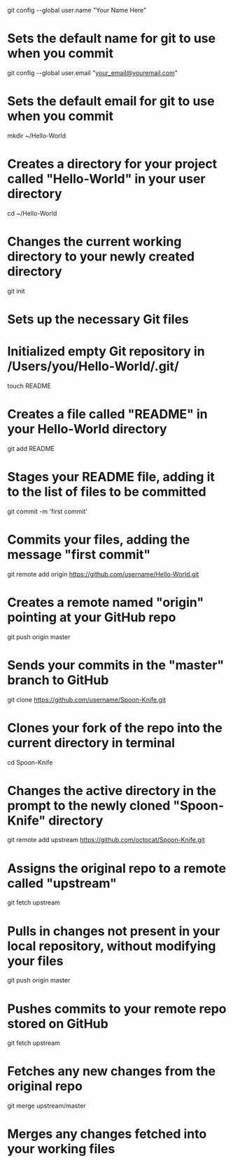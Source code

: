 git config --global user.name "Your Name Here"
# Sets the default name for git to use when you commit

git config --global user.email "your_email@youremail.com"
# Sets the default email for git to use when you commit

mkdir ~/Hello-World
# Creates a directory for your project called "Hello-World" in your user directory


cd ~/Hello-World
# Changes the current working directory to your newly created directory


git init
# Sets up the necessary Git files

# Initialized empty Git repository in /Users/you/Hello-World/.git/

touch README
# Creates a file called "README" in your Hello-World directory


git add README
# Stages your README file, adding it to the list of files to be committed


git commit -m 'first commit'
# Commits your files, adding the message "first commit"


git remote add origin https://github.com/username/Hello-World.git
# Creates a remote named "origin" pointing at your GitHub repo


git push origin master
# Sends your commits in the "master" branch to GitHub

git clone https://github.com/username/Spoon-Knife.git
# Clones your fork of the repo into the current directory in terminal

cd Spoon-Knife
# Changes the active directory in the prompt to the newly cloned "Spoon-Knife" directory

git remote add upstream https://github.com/octocat/Spoon-Knife.git
# Assigns the original repo to a remote called "upstream"

git fetch upstream
# Pulls in changes not present in your local repository, without modifying your files

git push origin master
# Pushes commits to your remote repo stored on GitHub


git fetch upstream
# Fetches any new changes from the original repo

git merge upstream/master
# Merges any changes fetched into your working files

